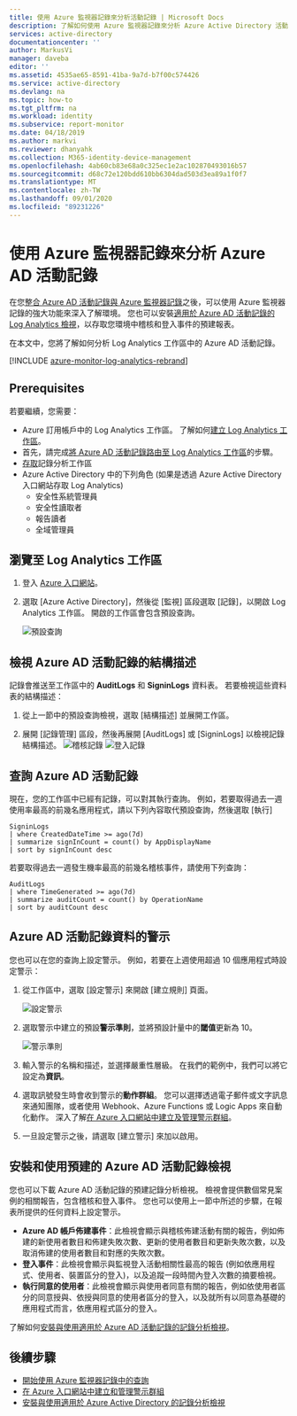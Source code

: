```yaml
---
title: 使用 Azure 監視器記錄來分析活動記錄 | Microsoft Docs
description: 了解如何使用 Azure 監視器記錄來分析 Azure Active Directory 活動記錄
services: active-directory
documentationcenter: ''
author: MarkusVi
manager: daveba
editor: ''
ms.assetid: 4535ae65-8591-41ba-9a7d-b7f00c574426
ms.service: active-directory
ms.devlang: na
ms.topic: how-to
ms.tgt_pltfrm: na
ms.workload: identity
ms.subservice: report-monitor
ms.date: 04/18/2019
ms.author: markvi
ms.reviewer: dhanyahk
ms.collection: M365-identity-device-management
ms.openlocfilehash: 4ab60cb83e68a0c325ec1e2ac102870493016b57
ms.sourcegitcommit: d68c72e120bdd610bb6304dad503d3ea89a1f0f7
ms.translationtype: MT
ms.contentlocale: zh-TW
ms.lasthandoff: 09/01/2020
ms.locfileid: "89231226"
---
```

# <a name="analyze-azure-ad-activity-logs-with-azure-monitor-logs"></a>使用 Azure 監視器記錄來分析 Azure AD 活動記錄

在您[整合 Azure AD 活動記錄與 Azure 監視器記錄](howto-integrate-activity-logs-with-log-analytics.md)之後，可以使用 Azure 監視器記錄的強大功能來深入了解環境。 您也可以安裝[適用於 Azure AD 活動記錄的 Log Analytics 檢視](howto-install-use-log-analytics-views.md)，以存取您環境中稽核和登入事件的預建報表。

在本文中，您將了解如何分析 Log Analytics 工作區中的 Azure AD 活動記錄。 

[!INCLUDE [azure-monitor-log-analytics-rebrand](../../../includes/azure-monitor-log-analytics-rebrand.md)]

## <a name="prerequisites"></a>Prerequisites 

若要繼續，您需要：

* Azure 訂用帳戶中的 Log Analytics 工作區。 了解如何[建立 Log Analytics 工作區](../../azure-monitor/learn/quick-create-workspace.md)。
* 首先，請完成[將 Azure AD 活動記錄路由至 Log Analytics 工作區](howto-integrate-activity-logs-with-log-analytics.md)的步驟。
*  [存取](../../azure-monitor/platform/manage-access.md#manage-access-using-workspace-permissions)記錄分析工作區
* Azure Active Directory 中的下列角色 (如果是透過 Azure Active Directory 入口網站存取 Log Analytics)
    - 安全性系統管理員
    - 安全性讀取者
    - 報告讀者
    - 全域管理員
    
## <a name="navigate-to-the-log-analytics-workspace"></a>瀏覽至 Log Analytics 工作區

1. 登入 [Azure 入口網站](https://portal.azure.com)。 

2. 選取 [Azure Active Directory]，然後從 [監視] 區段選取 [記錄]，以開啟 Log Analytics 工作區。 開啟的工作區會包含預設查詢。

    ![預設查詢](./media/howto-analyze-activity-logs-log-analytics/defaultquery.png)


## <a name="view-the-schema-for-azure-ad-activity-logs"></a>檢視 Azure AD 活動記錄的結構描述

記錄會推送至工作區中的 **AuditLogs** 和 **SigninLogs** 資料表。 若要檢視這些資料表的結構描述：

1. 從上一節中的預設查詢檢視，選取 [結構描述] 並展開工作區。 

2. 展開 [記錄管理] 區段，然後再展開 [AuditLogs] 或 [SigninLogs] 以檢視記錄結構描述。
    ![稽核記錄](./media/howto-analyze-activity-logs-log-analytics/auditlogschema.png) ![登入記錄](./media/howto-analyze-activity-logs-log-analytics/signinlogschema.png)

## <a name="query-the-azure-ad-activity-logs"></a>查詢 Azure AD 活動記錄

現在，您的工作區中已經有記錄，可以對其執行查詢。 例如，若要取得過去一週使用率最高的前幾名應用程式，請以下列內容取代預設查詢，然後選取 [執行]

```
SigninLogs 
| where CreatedDateTime >= ago(7d)
| summarize signInCount = count() by AppDisplayName 
| sort by signInCount desc 
```

若要取得過去一週發生機率最高的前幾名稽核事件，請使用下列查詢：

```
AuditLogs 
| where TimeGenerated >= ago(7d)
| summarize auditCount = count() by OperationName 
| sort by auditCount desc 
```
## <a name="alert-on-azure-ad-activity-log-data"></a>Azure AD 活動記錄資料的警示

您也可以在您的查詢上設定警示。 例如，若要在上週使用超過 10 個應用程式時設定警示：

1. 從工作區中，選取 [設定警示] 來開啟 [建立規則] 頁面。

    ![設定警示](./media/howto-analyze-activity-logs-log-analytics/setalert.png)

2. 選取警示中建立的預設**警示準則**，並將預設計量中的**閾值**更新為 10。

    ![警示準則](./media/howto-analyze-activity-logs-log-analytics/alertcriteria.png)

3. 輸入警示的名稱和描述，並選擇嚴重性層級。 在我們的範例中，我們可以將它設定為**資訊**。

4. 選取訊號發生時會收到警示的**動作群組**。 您可以選擇透過電子郵件或文字訊息來通知團隊，或者使用 Webhook、Azure Functions 或 Logic Apps 來自動化動作。 深入了解[在 Azure 入口網站中建立及管理警示群組](../../azure-monitor/platform/action-groups.md)。

5. 一旦設定警示之後，請選取 [建立警示] 來加以啟用。 

## <a name="install-and-use-pre-built-views-for-azure-ad-activity-logs"></a>安裝和使用預建的 Azure AD 活動記錄檢視

您也可以下載 Azure AD 活動記錄的預建記錄分析檢視。 檢視會提供數個常見案例的相關報告，包含稽核和登入事件。 您也可以使用上一節中所述的步驟，在報表所提供的任何資料上設定警示。

* **Azure AD 帳戶佈建事件**：此檢視會顯示與稽核佈建活動有關的報告，例如佈建的新使用者數目和佈建失敗次數、更新的使用者數目和更新失敗次數，以及取消佈建的使用者數目和對應的失敗次數。    
* **登入事件**：此檢視會顯示與監視登入活動相關性最高的報告 (例如依應用程式、使用者、裝置區分的登入)，以及追蹤一段時間內登入次數的摘要檢視。
* **執行同意的使用者**：此檢視會顯示與使用者同意有關的報告，例如依使用者區分的同意授與、依授與同意的使用者區分的登入，以及就所有以同意為基礎的應用程式而言，依應用程式區分的登入。 

了解如何[安裝與使用適用於 Azure AD 活動記錄的記錄分析檢視](howto-install-use-log-analytics-views.md)。 


## <a name="next-steps"></a>後續步驟

* [開始使用 Azure 監視器記錄中的查詢](../../azure-monitor/log-query/get-started-queries.md)
* [在 Azure 入口網站中建立和管理警示群組](../../azure-monitor/platform/action-groups.md)
* [安裝與使用適用於 Azure Active Directory 的記錄分析檢視](howto-install-use-log-analytics-views.md)